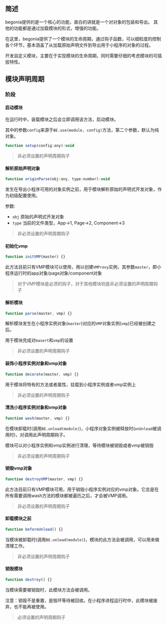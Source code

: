 ## 简述

begonia提供的是一个核心的功能，直白的讲就是一个对对象的包装和导出。
其他的功能都是通过加载模块的形式，增强的功能。

在这里，begonia提供了一个模块的生命周期，通过钩子函数，可以细粒度的控制各个环节，基本涵盖了从加载原始声明文件到导出用于小程序的对象的过程。

开发自定义模块，主要在于实现模块的生命周期，同时需要仔细的考虑模块的可插拔特性。

## 模块声明周期

### 阶段

#### 启动模块

在运行时中，装载模块之后会立即调用该方法，启动模块。

其中的参数`config`来源于`BE.use(module, config)`方法，第二个参数，默认为纯对象。

```js
function setup(config:any):void
```

> 非必须设置的声明周期钩子

#### 解析原始声明对象

```js
function originParse(obj:any, type:number):void
```

发生在导出小程序可用的对象实例之前，用于模块解析原始的声明式开发对象，作为初级配置使用。

参数:
- `obj` 原始的声明式开发对象
- `type` 当前的文件类型，App->1, Page->2, Component->3 

> 非必须设置的声明周期钩子

#### 初始化vmp

```js
function initVMP(master) {}
```

此方法目前只有VMP模块可以使用，用以创建`VMProxy`实例，其参数`master`，即小程序运行时的app对象/page对象/component对象

> 对于VMP模块是必须的钩子，对于其他模块则是非必须设置的声明周期钩子

#### 解析模块

```js
function parse(master, vmp) {}
```

解析模块发生在小程序实例对象(`master`)对应的`VMP`对象实例(`vmp`)已经被创建之后。

用于模块完成对`masert`和`vmp`的设置

> 非必须设置的声明周期钩子

#### 装饰小程序实例对象和vmp对象

```js
function decorate(master, vmp) {}
```

用于模块将特有的方法或者属性，挂载到小程序实例或者vmp实例上

> 非必须设置的声明周期钩子

#### 清洗小程序实例对象和vmp对象

```js
function wash(master, vmp) {}
```

在模块卸载时(调用`BE.unload(module)`)，小程序对象实例被释放时(`onUnload`被调用时)，对调用此声明周期钩子。

模块可以对小程序实例和vmp实例进行清理，等待模块被销毁或者vmp被销毁

> 非必须设置的声明周期钩子

#### 销毁vmp对象

```js
function destroyVMP(master, vmp) {}
```

此方法目前只有VMP模块可用，用于销毁小程序实例对应的vmp对象。它总是在所有需要调用wash方法的模块都被遍历之后，才会被VMP调用。

> 非必须设置的声明周期钩子

#### 卸载模块之前

```js
function beforeUnload() {}
```

当模块被卸载时(调用`BE.unload(module)`)，模块的此方法会被调用，可以用来做清理工作。

> 非必须设置的声明周期钩子

#### 销毁模块

```js
function destroy() {}
```
当模块需要被销毁时，此模块方法会被调用。

注意：销毁不是重置，是毁坏等待被回收。在小程序进程运行时中，此模块被废弃，也不能再被使用。

> 必须设置的声明周期钩子

